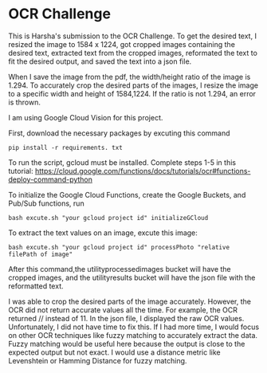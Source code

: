 # OCR Challenge

This is Harsha's submission to the OCR Challenge. To get the desired text, I resized the image to 1584 x 1224, got cropped images containing the desired text, extracted text from the cropped images, reformated the text to fit the desired output, and saved the text into a json file.

When I save the image from the pdf, the width/height ratio of the image is 1.294. To accurately crop the desired parts of the images, I resize the image to a specific width and height of 1584,1224. If the ratio is not 1.294, an error is thrown. 

I am using Google Cloud Vision for this project.

First, download the necessary packages by excuting this command 

```
pip install -r requirements. txt 
```

To run the script, gcloud must be installed. Complete steps 1-5 in this tutorial: https://cloud.google.com/functions/docs/tutorials/ocr#functions-deploy-command-python

To initialize the Google Cloud Functions, create the Google Buckets, and Pub/Sub functions, run 

```
bash excute.sh "your gcloud project id" initializeGCloud
```

To extract the text values on an image, excute this image:

```
bash excute.sh "your gcloud project id" processPhoto "relative filePath of image"
```

After this command,the utilityprocessedimages bucket will have the cropped images, and the utilityresults bucket will have the json file with the reformatted text. 

I was able to crop the desired parts of the image accurately. However, the OCR did not return accurate values all the time. For example, the OCR returned // instead of 11. In the json file, I displayed the raw OCR values. Unfortunately, I did not have time to fix this. If I had more time, I would focus on other OCR techniques like fuzzy matching to accurately extract the data. Fuzzy matching would be useful here because the output is close to the expected output but not exact. I would use a distance metric like Levenshtein or Hamming Distance for fuzzy matching.